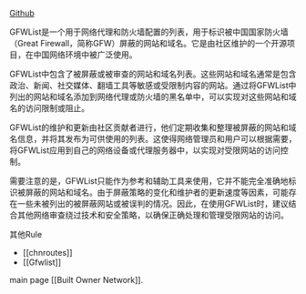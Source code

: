 [Github](https://github.com/gfwlist/gfwlist)

GFWList是一个用于网络代理和防火墙配置的列表，用于标识被中国国家防火墙（Great Firewall，简称GFW）屏蔽的网站和域名。它是由社区维护的一个开源项目，在中国网络环境中被广泛使用。

GFWList中包含了被屏蔽或被审查的网站和域名列表。这些网站和域名通常是包含政治、新闻、社交媒体、翻墙工具等敏感或受限制内容的网站。通过将GFWList中列出的网站和域名添加到网络代理或防火墙的黑名单中，可以实现对这些网站和域名的访问限制或阻止。

GFWList的维护和更新由社区贡献者进行，他们定期收集和整理被屏蔽的网站和域名信息，并将其发布为可供使用的列表。这使得网络管理员和用户可以根据需要，将GFWList应用到自己的网络设备或代理服务器中，以实现对受限网站的访问控制。

需要注意的是，GFWList只能作为参考和辅助工具来使用，它并不能完全准确地标识被屏蔽的网站和域名。由于屏蔽策略的变化和维护者的更新速度等因素，可能存在一些未被列出的被屏蔽网站或被误判的情况。因此，在使用GFWList时，建议结合其他网络审查绕过技术和安全策略，以确保正确处理和管理受限网站的访问。

其他Rule
- [[chnroutes]]
- [[Gfwlist]]

main page
[[Built Owner Network]].
